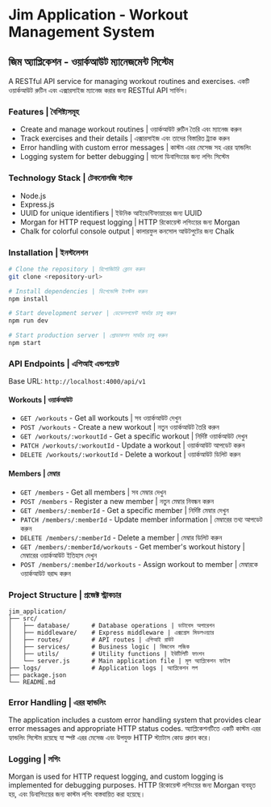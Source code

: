 # Jim Application - Workout Management System
## জিম অ্যাপ্লিকেশন - ওয়ার্কআউট ম্যানেজমেন্ট সিস্টেম

A RESTful API service for managing workout routines and exercises.
একটি ওয়ার্কআউট রুটিন এবং এক্সারসাইজ ম্যানেজ করার জন্য RESTful API সার্ভিস।

### Features | বৈশিষ্ট্যসমূহ

- Create and manage workout routines | ওয়ার্কআউট রুটিন তৈরি এবং ম্যানেজ করুন
- Track exercises and their details | এক্সারসাইজ এবং তাদের বিস্তারিত ট্র্যাক করুন
- Error handling with custom error messages | কাস্টম এরর মেসেজ সহ এরর হ্যান্ডলিং
- Logging system for better debugging | ভালো ডিবাগিংয়ের জন্য লগিং সিস্টেম

### Technology Stack | টেকনোলজি স্ট্যাক

- Node.js
- Express.js
- UUID for unique identifiers | ইউনিক আইডেন্টিফায়ারের জন্য UUID
- Morgan for HTTP request logging | HTTP রিকোয়েস্ট লগিংয়ের জন্য Morgan
- Chalk for colorful console output | কালারফুল কনসোল আউটপুটের জন্য Chalk

### Installation | ইনস্টলেশন

```bash
# Clone the repository | রিপোজিটরি ক্লোন করুন
git clone <repository-url>

# Install dependencies | ডিপেন্ডেন্সি ইনস্টল করুন
npm install

# Start development server | ডেভেলপমেন্ট সার্ভার চালু করুন
npm run dev

# Start production server | প্রোডাকশন সার্ভার চালু করুন
npm start
```

### API Endpoints | এপিআই এন্ডপয়েন্ট

Base URL: `http://localhost:4000/api/v1`

#### Workouts | ওয়ার্কআউট
- `GET /workouts` - Get all workouts | সব ওয়ার্কআউট দেখুন
- `POST /workouts` - Create a new workout | নতুন ওয়ার্কআউট তৈরি করুন
- `GET /workouts/:workoutId` - Get a specific workout | নির্দিষ্ট ওয়ার্কআউট দেখুন
- `PATCH /workouts/:workoutId` - Update a workout | ওয়ার্কআউট আপডেট করুন
- `DELETE /workouts/:workoutId` - Delete a workout | ওয়ার্কআউট ডিলিট করুন

#### Members | মেম্বার
- `GET /members` - Get all members | সব মেম্বার দেখুন
- `POST /members` - Register a new member | নতুন মেম্বার নিবন্ধন করুন
- `GET /members/:memberId` - Get a specific member | নির্দিষ্ট মেম্বার দেখুন
- `PATCH /members/:memberId` - Update member information | মেম্বারের তথ্য আপডেট করুন
- `DELETE /members/:memberId` - Delete a member | মেম্বার ডিলিট করুন
- `GET /members/:memberId/workouts` - Get member's workout history | মেম্বারের ওয়ার্কআউট ইতিহাস দেখুন
- `POST /members/:memberId/workouts` - Assign workout to member | মেম্বারকে ওয়ার্কআউট বরাদ্দ করুন

### Project Structure | প্রজেক্ট স্ট্রাকচার

```
jim_application/
├── src/
│   ├── database/      # Database operations | ডাটাবেস অপারেশন
│   ├── middleware/    # Express middleware | এক্সপ্রেস মিডলওয়্যার
│   ├── routes/        # API routes | এপিআই রাউট
│   ├── services/      # Business logic | বিজনেস লজিক
│   ├── utils/         # Utility functions | ইউটিলিটি ফাংশন
│   └── server.js      # Main application file | মূল অ্যাপ্লিকেশন ফাইল
├── logs/              # Application logs | অ্যাপ্লিকেশন লগ
├── package.json
└── README.md
```

### Error Handling | এরর হ্যান্ডলিং

The application includes a custom error handling system that provides clear error messages and appropriate HTTP status codes.
অ্যাপ্লিকেশনটিতে একটি কাস্টম এরর হ্যান্ডলিং সিস্টেম রয়েছে যা স্পষ্ট এরর মেসেজ এবং উপযুক্ত HTTP স্ট্যাটাস কোড প্রদান করে।

### Logging | লগিং

Morgan is used for HTTP request logging, and custom logging is implemented for debugging purposes.
HTTP রিকোয়েস্ট লগিংয়ের জন্য Morgan ব্যবহৃত হয়, এবং ডিবাগিংয়ের জন্য কাস্টম লগিং বাস্তবায়িত করা হয়েছে।
